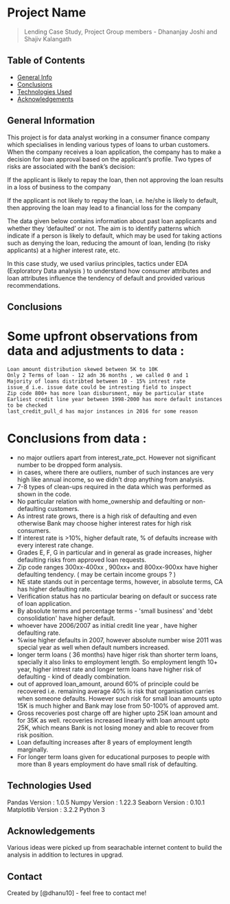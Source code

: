 # Project Name
> Lending Case Study, Project Group members - Dhananjay Joshi and Shajiv Kalangath



## Table of Contents
* [General Info](#general-information)
* [Conclusions](#conclusions)
* [Technologies Used](#technologies-used)
* [Acknowledgements](#acknowledgements)

<!-- You can include any other section that is pertinent to your problem -->

## General Information
This project is for data analyst working in a consumer finance company which specialises in lending various types of loans to urban customers. When the company receives a loan application, the company has to make a decision for loan approval based on the applicant’s profile. Two types of risks are associated with the bank’s decision:

If the applicant is likely to repay the loan, then not approving the loan results in a loss of business to the company

If the applicant is not likely to repay the loan, i.e. he/she is likely to default, then approving the loan may lead to a financial loss for the company

The data given below contains information about past loan applicants and whether they ‘defaulted’ or not. The aim is to identify patterns which indicate if a person is likely to default, which may be used for taking actions such as denying the loan, reducing the amount of loan, lending (to risky applicants) at a higher interest rate, etc.
 

In this case study, we used variius principles, tactics under EDA (Exploratory Data analysis ) to understand how consumer attributes and loan attributes influence the tendency of default and provided various recommendations.
<!-- You don't have to answer all the questions - just the ones relevant to your project. -->

## Conclusions
# Some upfront observations from data and adjustments to data :
    Loan amount distribution skewed between 5K to 10K
    Only 2 Terms of loan - 12 adn 36 months , we called 0 and 1
    Majority of loans distribted between 10 - 15% intrest rate
    issue_d i.e. issue date could be intresting field to inspect
    Zip code 800+ has more loan disbursment, may be particular state
    Earliest credit line year between 1998-2000 has more default instances to be checked
    last_credit_pull_d has major instances in 2016 for some reason
# Conclusions from data  :
- no major outliers apart from interest_rate_pct. However not significant number to be dropped form analysis.
- in cases, where there are outliers, number of such instances are very high like annual income, so we didn't drop anything from analysis.
- 7-8 types of clean-ups required in the data which was performed as shown in the code.
- No particular relation with home_ownership and defaulting or non-defaulting customers.
- As intrest rate grows, there is a high risk of defaulting and even otherwise Bank may choose higher interest rates for high risk consumers.
- If interest rate is >10%, higher default rate, % of defaults increase with every interest rate change.
- Grades E, F, G in particular and in general as grade increases, higher defaulting risks from approved loan requests.
- Zip code ranges 300xx-400xx , 900xx+ and 800xx-900xx have higher defaulting tendency. ( may be certain income groups ? )
- NE state stands out in percentage terms, however, in absolute terms, CA has higher defaulting rate.
- Verification status has no particular bearing on default or success rate of loan application.
- By absolute terms and percentage terms - 'small business' and 'debt consolidation' have higher default.
- whoever have 2006/2007 as initial credit line year , have higher defaulting rate.
- %wise higher defaults in 2007, however absolute number wise 2011 was special year as well when default numbers increased.
- longer term loans ( 36 months) have higer risk than shorter term loans, specially it also links to employment length. So employment length 10+ year, higher intrest rate and longer term loans have higher risk of defaulting - kind of deadly combination.
- out of approved loan_amount, around 60% of principle could be recovered i.e. remaining average 40% is risk that organisation carries when someone defaults. However such risk for small loan amounts upto 15K is much higher and Bank may lose from 50-100% of approved amt.
- Gross recoveries post charge off are higher upto 25K loan amount and for 35K as well. recoveries increased linearly with loan amount upto 25K, which means Bank is not losing money and able to recover from risk position.
- Loan defaulting increases after 8 years of employment length marginally.
- For longer term loans given for educational purposes to people with more than 8 years employment do have small risk of defaulting.



<!-- You don't have to answer all the questions - just the ones relevant to your project. -->


## Technologies Used
Pandas Version : 1.0.5
Numpy  Version : 1.22.3
Seaborn Version : 0.10.1
Matplotlib Version : 3.2.2
Python 3
<!-- As the libraries versions keep on changing, it is recommended to mention the version of library used in this project -->

## Acknowledgements
Various ideas were picked up from searachable internet content to build the analysis in addition to lectures in upgrad.


## Contact
Created by [@dhanu10] - feel free to contact me!


<!-- Optional -->
<!-- ## License -->
<!-- This project is open source and available under the [... License](). -->

<!-- You don't have to include all sections - just the one's relevant to your project -->
